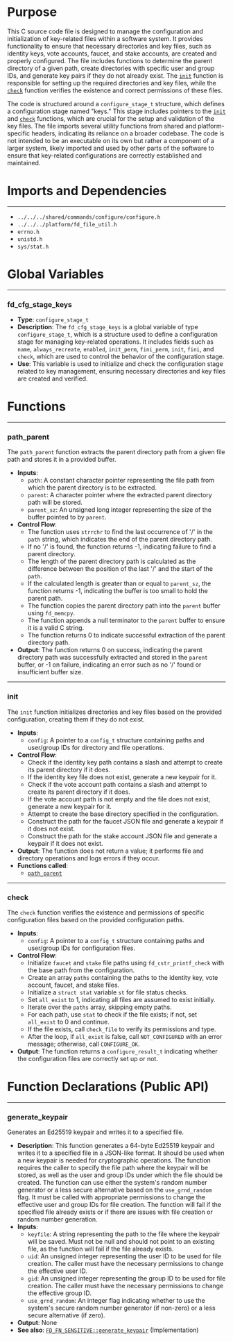 # Purpose
This C source code file is designed to manage the configuration and initialization of key-related files within a software system. It provides functionality to ensure that necessary directories and key files, such as identity keys, vote accounts, faucet, and stake accounts, are created and properly configured. The file includes functions to determine the parent directory of a given path, create directories with specific user and group IDs, and generate key pairs if they do not already exist. The [`init`](#init) function is responsible for setting up the required directories and key files, while the [`check`](#check) function verifies the existence and correct permissions of these files.

The code is structured around a `configure_stage_t` structure, which defines a configuration stage named "keys." This stage includes pointers to the [`init`](#init) and [`check`](#check) functions, which are crucial for the setup and validation of the key files. The file imports several utility functions from shared and platform-specific headers, indicating its reliance on a broader codebase. The code is not intended to be an executable on its own but rather a component of a larger system, likely imported and used by other parts of the software to ensure that key-related configurations are correctly established and maintained.
# Imports and Dependencies

---
- `../../../shared/commands/configure/configure.h`
- `../../../platform/fd_file_util.h`
- `errno.h`
- `unistd.h`
- `sys/stat.h`


# Global Variables

---
### fd\_cfg\_stage\_keys
- **Type**: `configure_stage_t`
- **Description**: The `fd_cfg_stage_keys` is a global variable of type `configure_stage_t`, which is a structure used to define a configuration stage for managing key-related operations. It includes fields such as `name`, `always_recreate`, `enabled`, `init_perm`, `fini_perm`, `init`, `fini`, and `check`, which are used to control the behavior of the configuration stage.
- **Use**: This variable is used to initialize and check the configuration stage related to key management, ensuring necessary directories and key files are created and verified.


# Functions

---
### path\_parent<!-- {{#callable:path_parent}} -->
The `path_parent` function extracts the parent directory path from a given file path and stores it in a provided buffer.
- **Inputs**:
    - `path`: A constant character pointer representing the file path from which the parent directory is to be extracted.
    - `parent`: A character pointer where the extracted parent directory path will be stored.
    - `parent_sz`: An unsigned long integer representing the size of the buffer pointed to by `parent`.
- **Control Flow**:
    - The function uses `strrchr` to find the last occurrence of '/' in the `path` string, which indicates the end of the parent directory path.
    - If no '/' is found, the function returns -1, indicating failure to find a parent directory.
    - The length of the parent directory path is calculated as the difference between the position of the last '/' and the start of the `path`.
    - If the calculated length is greater than or equal to `parent_sz`, the function returns -1, indicating the buffer is too small to hold the parent path.
    - The function copies the parent directory path into the `parent` buffer using `fd_memcpy`.
    - The function appends a null terminator to the `parent` buffer to ensure it is a valid C string.
    - The function returns 0 to indicate successful extraction of the parent directory path.
- **Output**: The function returns 0 on success, indicating the parent directory path was successfully extracted and stored in the `parent` buffer, or -1 on failure, indicating an error such as no '/' found or insufficient buffer size.


---
### init<!-- {{#callable:init}} -->
The `init` function initializes directories and key files based on the provided configuration, creating them if they do not exist.
- **Inputs**:
    - `config`: A pointer to a `config_t` structure containing paths and user/group IDs for directory and file operations.
- **Control Flow**:
    - Check if the identity key path contains a slash and attempt to create its parent directory if it does.
    - If the identity key file does not exist, generate a new keypair for it.
    - Check if the vote account path contains a slash and attempt to create its parent directory if it does.
    - If the vote account path is not empty and the file does not exist, generate a new keypair for it.
    - Attempt to create the base directory specified in the configuration.
    - Construct the path for the faucet JSON file and generate a keypair if it does not exist.
    - Construct the path for the stake account JSON file and generate a keypair if it does not exist.
- **Output**: The function does not return a value; it performs file and directory operations and logs errors if they occur.
- **Functions called**:
    - [`path_parent`](#path_parent)


---
### check<!-- {{#callable:check}} -->
The `check` function verifies the existence and permissions of specific configuration files based on the provided configuration paths.
- **Inputs**:
    - `config`: A pointer to a `config_t` structure containing paths and user/group IDs for configuration files.
- **Control Flow**:
    - Initialize `faucet` and `stake` file paths using `fd_cstr_printf_check` with the base path from the configuration.
    - Create an array `paths` containing the paths to the identity key, vote account, faucet, and stake files.
    - Initialize a `struct stat` variable `st` for file status checks.
    - Set `all_exist` to 1, indicating all files are assumed to exist initially.
    - Iterate over the `paths` array, skipping empty paths.
    - For each path, use `stat` to check if the file exists; if not, set `all_exist` to 0 and continue.
    - If the file exists, call `check_file` to verify its permissions and type.
    - After the loop, if `all_exist` is false, call `NOT_CONFIGURED` with an error message; otherwise, call `CONFIGURE_OK`.
- **Output**: The function returns a `configure_result_t` indicating whether the configuration files are correctly set up or not.


# Function Declarations (Public API)

---
### generate\_keypair<!-- {{#callable_declaration:FD_FN_SENSITIVE::generate_keypair}} -->
Generates an Ed25519 keypair and writes it to a specified file.
- **Description**: This function generates a 64-byte Ed25519 keypair and writes it to a specified file in a JSON-like format. It should be used when a new keypair is needed for cryptographic operations. The function requires the caller to specify the file path where the keypair will be stored, as well as the user and group IDs under which the file should be created. The function can use either the system's random number generator or a less secure alternative based on the `use_grnd_random` flag. It must be called with appropriate permissions to change the effective user and group IDs for file creation. The function will fail if the specified file already exists or if there are issues with file creation or random number generation.
- **Inputs**:
    - `keyfile`: A string representing the path to the file where the keypair will be saved. Must not be null and should not point to an existing file, as the function will fail if the file already exists.
    - `uid`: An unsigned integer representing the user ID to be used for file creation. The caller must have the necessary permissions to change the effective user ID.
    - `gid`: An unsigned integer representing the group ID to be used for file creation. The caller must have the necessary permissions to change the effective group ID.
    - `use_grnd_random`: An integer flag indicating whether to use the system's secure random number generator (if non-zero) or a less secure alternative (if zero).
- **Output**: None
- **See also**: [`FD_FN_SENSITIVE::generate_keypair`](../../../shared/commands/keys.c.driver.md#FD_FN_SENSITIVEgenerate_keypair)  (Implementation)


